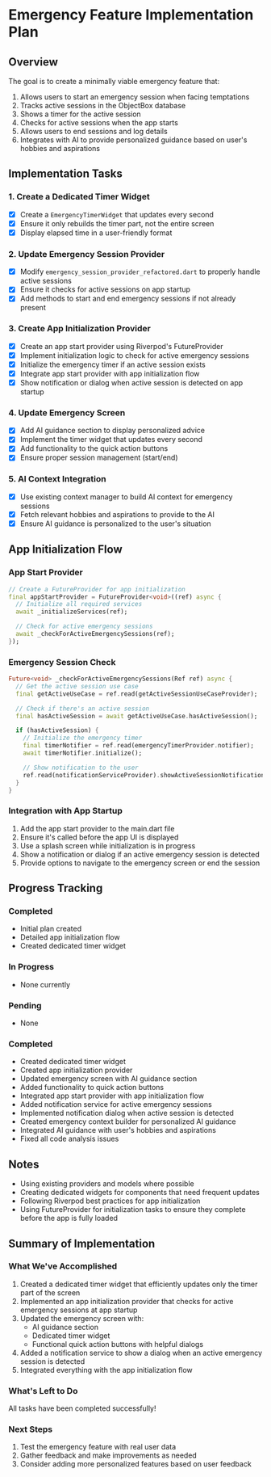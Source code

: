 # Emergency Feature Implementation Plan

## Overview
The goal is to create a minimally viable emergency feature that:
1. Allows users to start an emergency session when facing temptations
2. Tracks active sessions in the ObjectBox database
3. Shows a timer for the active session
4. Checks for active sessions when the app starts
5. Allows users to end sessions and log details
6. Integrates with AI to provide personalized guidance based on user's hobbies and aspirations

## Implementation Tasks

### 1. Create a Dedicated Timer Widget
- [x] Create a `EmergencyTimerWidget` that updates every second
- [x] Ensure it only rebuilds the timer part, not the entire screen
- [x] Display elapsed time in a user-friendly format

### 2. Update Emergency Session Provider
- [x] Modify `emergency_session_provider_refactored.dart` to properly handle active sessions
- [x] Ensure it checks for active sessions on app startup
- [x] Add methods to start and end emergency sessions if not already present

### 3. Create App Initialization Provider
- [x] Create an app start provider using Riverpod's FutureProvider
- [x] Implement initialization logic to check for active emergency sessions
- [x] Initialize the emergency timer if an active session exists
- [x] Integrate app start provider with app initialization flow
- [x] Show notification or dialog when active session is detected on app startup

### 4. Update Emergency Screen
- [x] Add AI guidance section to display personalized advice
- [x] Implement the timer widget that updates every second
- [x] Add functionality to the quick action buttons
- [x] Ensure proper session management (start/end)

### 5. AI Context Integration
- [x] Use existing context manager to build AI context for emergency sessions
- [x] Fetch relevant hobbies and aspirations to provide to the AI
- [x] Ensure AI guidance is personalized to the user's situation

## App Initialization Flow

### App Start Provider
```dart
// Create a FutureProvider for app initialization
final appStartProvider = FutureProvider<void>((ref) async {
  // Initialize all required services
  await _initializeServices(ref);

  // Check for active emergency sessions
  await _checkForActiveEmergencySessions(ref);
});
```

### Emergency Session Check
```dart
Future<void> _checkForActiveEmergencySessions(Ref ref) async {
  // Get the active session use case
  final getActiveUseCase = ref.read(getActiveSessionUseCaseProvider);

  // Check if there's an active session
  final hasActiveSession = await getActiveUseCase.hasActiveSession();

  if (hasActiveSession) {
    // Initialize the emergency timer
    final timerNotifier = ref.read(emergencyTimerProvider.notifier);
    await timerNotifier.initialize();

    // Show notification to the user
    ref.read(notificationServiceProvider).showActiveSessionNotification();
  }
}
```

### Integration with App Startup
1. Add the app start provider to the main.dart file
2. Ensure it's called before the app UI is displayed
3. Use a splash screen while initialization is in progress
4. Show a notification or dialog if an active emergency session is detected
5. Provide options to navigate to the emergency screen or end the session

## Progress Tracking

### Completed
- Initial plan created
- Detailed app initialization flow
- Created dedicated timer widget

### In Progress
- None currently

### Pending
- None

### Completed
- Created dedicated timer widget
- Created app initialization provider
- Updated emergency screen with AI guidance section
- Added functionality to quick action buttons
- Integrated app start provider with app initialization flow
- Added notification service for active emergency sessions
- Implemented notification dialog when active session is detected
- Created emergency context builder for personalized AI guidance
- Integrated AI guidance with user's hobbies and aspirations
- Fixed all code analysis issues

## Notes
- Using existing providers and models where possible
- Creating dedicated widgets for components that need frequent updates
- Following Riverpod best practices for app initialization
- Using FutureProvider for initialization tasks to ensure they complete before the app is fully loaded

## Summary of Implementation

### What We've Accomplished
1. Created a dedicated timer widget that efficiently updates only the timer part of the screen
2. Implemented an app initialization provider that checks for active emergency sessions at app startup
3. Updated the emergency screen with:
   - AI guidance section
   - Dedicated timer widget
   - Functional quick action buttons with helpful dialogs
4. Added a notification service to show a dialog when an active emergency session is detected
5. Integrated everything with the app initialization flow

### What's Left to Do
All tasks have been completed successfully!

### Next Steps
1. Test the emergency feature with real user data
2. Gather feedback and make improvements as needed
3. Consider adding more personalized features based on user feedback
